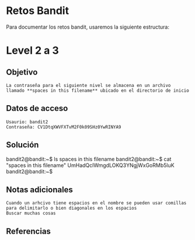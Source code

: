 # Retos Bandit
Para documentar los retos bandit, usaremos la siguiente estructura:

# Level 2 a 3
	
## Objetivo
	La contraseña para el siguiente nivel se almacena en un archivo llamado **spaces in this filename** ubicado en el directorio de inicio
## Datos de acceso
	Usaurio: bandit2
	Contraseña: CV1DtqXWVFXTvM2F0k09SHz0YwRINYA9
## Solución
bandit2@bandit:~$ ls
spaces in this filename
bandit2@bandit:~$ cat "spaces in this filename"
UmHadQclWmgdLOKQ3YNgjWxGoRMb5luK
bandit2@bandit:~$
## Notas adicionales
	Cuando un arhcivo tiene espacios en el nombre se pueden usar comillas para delimitarlo o bien diagonales en los espacios
	Buscar muchas cosas
## Referencias 
